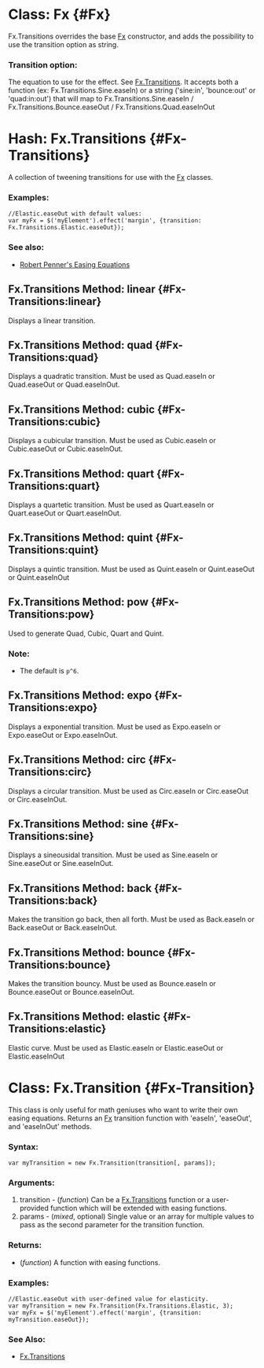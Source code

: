 Class: Fx {#Fx}
===============

Fx.Transitions overrides the base [Fx][] constructor, and adds the possibility to use the transition option as string.

### Transition option:

The equation to use for the effect. See [Fx.Transitions][]. It accepts both a function (ex: Fx.Transitions.Sine.easeIn) or a string ('sine:in', 'bounce:out' or 'quad:in:out') that will map to Fx.Transitions.Sine.easeIn / Fx.Transitions.Bounce.easeOut / Fx.Transitions.Quad.easeInOut


Hash: Fx.Transitions {#Fx-Transitions}
======================================

A collection of tweening transitions for use with the [Fx][] classes.

### Examples:

	//Elastic.easeOut with default values:
	var myFx = $('myElement').effect('margin', {transition: Fx.Transitions.Elastic.easeOut});

### See also:

- [Robert Penner's Easing Equations](http://www.robertpenner.com/easing/)



Fx.Transitions Method: linear {#Fx-Transitions:linear}
------------------------------------------------------

Displays a linear transition.

Fx.Transitions Method: quad {#Fx-Transitions:quad}
--------------------------------------------------

Displays a quadratic transition. Must be used as Quad.easeIn or Quad.easeOut or Quad.easeInOut.

Fx.Transitions Method: cubic {#Fx-Transitions:cubic}
----------------------------------------------------

Displays a cubicular transition. Must be used as Cubic.easeIn or Cubic.easeOut or Cubic.easeInOut.


Fx.Transitions Method: quart {#Fx-Transitions:quart}
----------------------------------------------------

Displays a quartetic transition. Must be used as Quart.easeIn or Quart.easeOut or Quart.easeInOut.

Fx.Transitions Method: quint {#Fx-Transitions:quint}
----------------------------------------------------

Displays a quintic transition. Must be used as Quint.easeIn or Quint.easeOut or Quint.easeInOut

Fx.Transitions Method: pow {#Fx-Transitions:pow}
------------------------------------------------

Used to generate Quad, Cubic, Quart and Quint.

### Note:

- The default is `p^6`.

Fx.Transitions Method: expo {#Fx-Transitions:expo}
--------------------------------------------------

Displays a exponential transition. Must be used as Expo.easeIn or Expo.easeOut or Expo.easeInOut.



Fx.Transitions Method: circ {#Fx-Transitions:circ}
--------------------------------------------------

Displays a circular transition. Must be used as Circ.easeIn or Circ.easeOut or Circ.easeInOut.



Fx.Transitions Method: sine {#Fx-Transitions:sine}
--------------------------------------------------

Displays a sineousidal transition. Must be used as Sine.easeIn or Sine.easeOut or Sine.easeInOut.



Fx.Transitions Method: back {#Fx-Transitions:back}
--------------------------------------------------

Makes the transition go back, then all forth. Must be used as Back.easeIn or Back.easeOut or Back.easeInOut.



Fx.Transitions Method: bounce {#Fx-Transitions:bounce}
------------------------------------------------------

Makes the transition bouncy. Must be used as Bounce.easeIn or Bounce.easeOut or Bounce.easeInOut.



Fx.Transitions Method: elastic {#Fx-Transitions:elastic}
--------------------------------------------------------

Elastic curve. Must be used as Elastic.easeIn or Elastic.easeOut or Elastic.easeInOut



Class: Fx.Transition {#Fx-Transition}
=====================================

This class is only useful for math geniuses who want to write their own easing equations.
Returns an [Fx][] transition function with 'easeIn', 'easeOut', and 'easeInOut' methods.

### Syntax:

	var myTransition = new Fx.Transition(transition[, params]);

### Arguments:

1. transition - (*function*) Can be a [Fx.Transitions][] function or a user-provided function which will be extended with easing functions.
2. params     - (*mixed*, optional) Single value or an array for multiple values to pass as the second parameter for the transition function.

### Returns:

* (*function*) A function with easing functions.

### Examples:

	//Elastic.easeOut with user-defined value for elasticity.
	var myTransition = new Fx.Transition(Fx.Transitions.Elastic, 3);
	var myFx = $('myElement').effect('margin', {transition: myTransition.easeOut});

### See Also:

- [Fx.Transitions][]


[Fx]: /Fx/Fx
[Fx.Transitions]: #Fx-Transitions
[Element.effect]: /Element/#Element:effect
[Linear]: ../Docs/assets/images/Linear.png
[Quad]: ../Docs/assets/images/Quad.png
[Cubic]: ../Docs/assets/images/Cubic.png
[Quart]: ../Docs/assets/images/Quart.png
[Quint]: ../Docs/assets/images/Quint.png
[Expo]: ../Docs/assets/images/Expo.png
[Circ]: ../Docs/assets/images/Circ.png
[Sine]: ../Docs/assets/images/Sine.png
[Back]: ../Docs/assets/images/Back.png
[Bounce]: ../Docs/assets/images/Bounce.png
[Elastic]: ../Docs/assets/images/Elastic.png